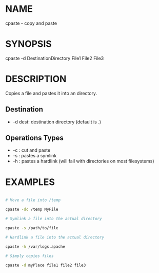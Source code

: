 # NAME
cpaste - copy and paste

# SYNOPSIS

cpaste -d DestinationDirectory File1 File2 File3

# DESCRIPTION

Copies a file and pastes it into an directory.

## Destination
* -d dest: destination directory (default is .)

## Operations Types
* -c : cut and paste
* -s : pastes a symlink
* -h : pastes a hardlink (will fail with directories on most filesystems)

# EXAMPLES

```sh

# Move a file into /temp

cpaste -dc /temp MyFile

# Symlink a file into the actual directory

cpaste -s /path/to/file

# Hardlink a file into the actual directory

cpaste -h /var/logs.apache

# Simply copies files

cpaste -d myPlace file1 file2 file3

```

